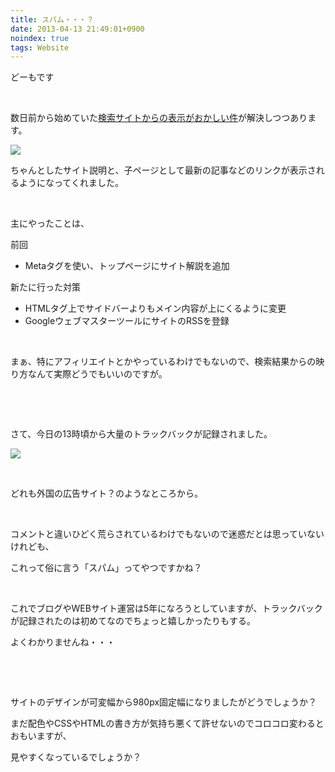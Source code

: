 ```yaml
---
title: スパム・・・？
date: 2013-04-13 21:49:01+0900
noindex: true
tags: Website
---
```

<p>どーもです</p>
<p>&nbsp;</p>
<p>数日前から始めていた<a href="http://tosainu.wktk.so/view/263">検索サイトからの表示がおかしい件</a>が解決しつつあります。</p>
<p><img src="https://lh4.googleusercontent.com/-4_NWyThlqNw/UWlQrvokPQI/AAAAAAAAB6c/ZY6TsuYY_74/s640/Screenshot%2520from%25202013-04-13%252011%253A13%253A20.png" /></p>
<p>ちゃんとしたサイト説明と、子ページとして最新の記事などのリンクが表示されるようになってくれました。</p>
<p>&nbsp;</p>
<p>主にやったことは、</p>
<p>前回</p>
<ul>
<li>Metaタグを使い、トップページにサイト解説を追加</li>
</ul>
<p>新たに行った対策</p>
<ul>
<li>HTMLタグ上でサイドバーよりもメイン内容が上にくるように変更</li>
<li>GoogleウェブマスターツールにサイトのRSSを登録</li>
</ul>
<p>&nbsp;</p>
<p>まぁ、特にアフィリエイトとかやっているわけでもないので、検索結果からの映り方なんて実際どうでもいいのですが。</p>
<p>&nbsp;</p>
<p>&nbsp;</p>
<p>さて、今日の13時頃から大量のトラックバックが記録されました。</p>
<p><img src="https://lh5.googleusercontent.com/-s40eGq3izLs/UWlQbfC6zkI/AAAAAAAAB6U/twEiV-L8suM/s640/Screenshot%2520from%25202013-04-13%252021%253A31%253A17.png" /></p>
<p>&nbsp;</p>
<p>どれも外国の広告サイト？のようなところから。</p>
<p>&nbsp;</p>
<p>コメントと違いひどく荒らされているわけでもないので迷惑だとは思っていないけれども、</p>
<p>これって俗に言う「スパム」ってやつですかね？</p>
<p>&nbsp;</p>
<p>これでブログやWEBサイト運営は5年になろうとしていますが、トラックバックが記録されたのは初めてなのでちょっと嬉しかったりもする。</p>
<p>よくわかりませんね・・・</p>
<p>&nbsp;</p>
<p>&nbsp;</p>
<p>サイトのデザインが可変幅から980px固定幅になりましたがどうでしょうか？</p>
<p>まだ配色やCSSやHTMLの書き方が気持ち悪くて許せないのでコロコロ変わるとおもいますが、</p>
<p>見やすくなっているでしょうか？</p>
